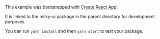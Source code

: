 This example was bootstrapped with [Create React App](https://github.com/facebook/create-react-app).

It is linked to the milky-ui package in the parent directory for development purposes.

You can run `yarn install` and then `yarn start` to test your package.
